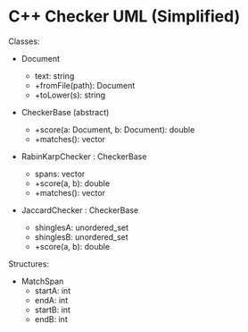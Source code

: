 # C++ Checker UML (Simplified)

Classes:

- Document
  - text: string
  - +fromFile(path): Document
  - +toLower(s): string

- CheckerBase (abstract)
  - +score(a: Document, b: Document): double
  - +matches(): vector<MatchSpan>

- RabinKarpChecker : CheckerBase
  - spans: vector<MatchSpan>
  - +score(a, b): double
  - +matches(): vector<MatchSpan>

- JaccardChecker : CheckerBase
  - shinglesA: unordered_set<string>
  - shinglesB: unordered_set<string>
  - +score(a, b): double

Structures:

- MatchSpan
  - startA: int
  - endA: int
  - startB: int
  - endB: int








